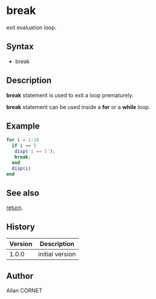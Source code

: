 # break

exit evaluation loop.

## Syntax

- break

## Description

  <p><b>break</b> statement is used to exit a loop prematurely.</p>
  <p><b>break</b> statement can be used inside a <b>for</b> or a <b>while</b> loop.</p>

## Example

```matlab
for i = 1:10
  if i == 5
   disp('i == 5');
   break;
  end
  disp(i)
end
```

## See also

[return](abort.md).

## History

| Version | Description     |
| ------- | --------------- |
| 1.0.0   | initial version |

## Author

Allan CORNET
